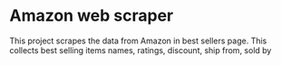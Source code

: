 # Amazon web scraper

This project scrapes the data from Amazon in best sellers page. This collects best selling items names, ratings, discount, ship from, sold by
